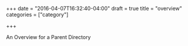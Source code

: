 +++
date = "2016-04-07T16:32:40-04:00"
draft = true
title = "overview"
categories = ["category"]

+++

An Overview for a Parent Directory

